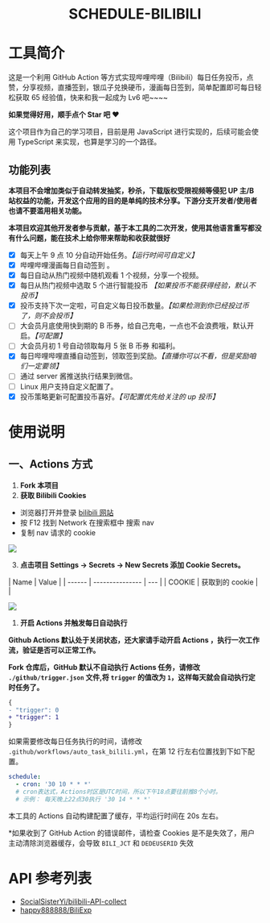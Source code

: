 <div align="center">
<h1 align="center">
SCHEDULE-BILIBILI
</h1>
</div>

# 工具简介

这是一个利用 GitHub Action 等方式实现哔哩哔哩（Bilibili）每日任务投币，点赞，分享视频，直播签到，银瓜子兑换硬币，漫画每日签到，简单配置即可每日轻松获取 65 经验值，快来和我一起成为 Lv6 吧~~~~

**如果觉得好用，顺手点个 Star 吧 ❤**

这个项目作为自己的学习项目，目前是用 JavaScript 进行实现的，后续可能会使用 TypeScript 来实现，也算是学习的一个路径。

## 功能列表

**本项目不会增加类似于自动转发抽奖，秒杀，下载版权受限视频等侵犯 UP 主/B 站权益的功能，开发这个应用的目的是单纯的技术分享。下游分支开发者/使用者也请不要滥用相关功能。**

**本项目欢迎其他开发者参与贡献，基于本工具的二次开发，使用其他语言重写都没有什么问题，能在技术上给你带来帮助和收获就很好**

- [x] 每天上午 9 点 10 分自动开始任务。_【运行时间可自定义】_
- [x] 哔哩哔哩漫画每日自动签到 。
- [x] 每日自动从热门视频中随机观看 1 个视频，分享一个视频。
- [x] 每日从热门视频中选取 5 个进行智能投币 _【如果投币不能获得经验，默认不投币】_
- [x] 投币支持下次一定啦，可自定义每日投币数量。_【如果检测到你已经投过币了，则不会投币】_
- [ ] 大会员月底使用快到期的 B 币券，给自己充电，一点也不会浪费哦，默认开启。_【可配置】_
- [ ] 大会员月初 1 号自动领取每月 5 张 B 币券 和福利。
- [x] 每日哔哩哔哩直播自动签到，领取签到奖励。_【直播你可以不看，但是奖励咱们一定要领】_
- [ ] 通过 server 酱推送执行结果到微信。
- [ ] Linux 用户支持自定义配置了。
- [x] 投币策略更新可配置投币喜好。_【可配置优先给关注的 up 投币】_

# 使用说明

## 一、Actions 方式

1. **Fork 本项目**
2. **获取 Bilibili Cookies**

- 浏览器打开并登录 [bilibili 网站](https://www.bilibili.com/)
- 按 F12 找到 Network 在搜索框中 搜索 nav
- 复制 nav 请求的 cookie

![](https://gitee.com/xiaoxiunique/picgo-image/raw/master/atips/20201229162832.png)

3. **点击项目 Settings -> Secrets -> New Secrets 添加 Cookie Secrets。**

| Name   | Value           |
| ------ | --------------- | --- |
| COOKIE | 获取到的 cookie |     |

![](https://gitee.com/xiaoxiunique/picgo-image/raw/master/atips/20201229163048.png)







1. **开启 Actions 并触发每日自动执行**

**Github Actions 默认处于关闭状态，还大家请手动开启 Actions ，执行一次工作流，验证是否可以正常工作。**

**Fork 仓库后，GitHub 默认不自动执行 Actions 任务，请修改 `./github/trigger.json` 文件,将 `trigger` 的值改为 `1`，这样每天就会自动执行定时任务了。**

```patch
{
- "trigger": 0
+ "trigger": 1
}
```

如果需要修改每日任务执行的时间，请修改 `.github/workflows/auto_task_bilili.yml`，在第 12 行左右位置找到下如下配置。

```yml
schedule:
  - cron: '30 10 * * *'
  # cron表达式，Actions时区是UTC时间，所以下午18点要往前推8个小时。
  # 示例： 每天晚上22点30执行 '30 14 * * *'
```

本工具的 Actions 自动构建配置了缓存，平均运行时间在 20s 左右。

\*如果收到了 GitHub Action 的错误邮件，请检查 Cookies 是不是失效了，用户主动清除浏览器缓存，会导致 `BILI_JCT` 和 `DEDEUSERID` 失效

# API 参考列表

- [SocialSisterYi/bilibili-API-collect](https://github.com/SocialSisterYi/bilibili-API-collect)
- [happy888888/BiliExp](https://github.com/happy888888/BiliExp)
